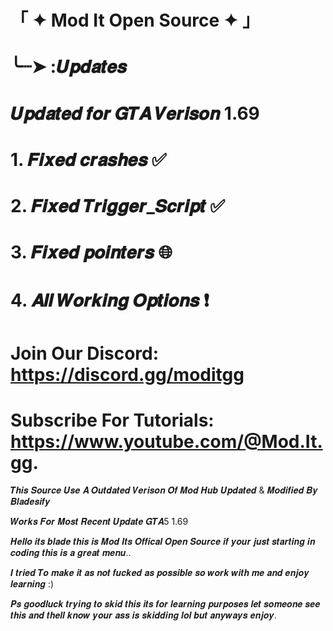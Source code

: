 # 「 ✦ Mod It Open Source ✦ 」

# ╰┈➤   :𝑼𝒑𝒅𝒂𝒕𝒆𝒔
# 𝑼𝒑𝒅𝒂𝒕𝒆𝒅 𝒇𝒐𝒓 𝑮𝑻𝑨 𝑽𝒆𝒓𝒊𝒔𝒐𝒏 1.69
# 1. 𝑭𝒊𝒙𝒆𝒅 𝒄𝒓𝒂𝒔𝒉𝒆𝒔 ✅
# 2. 𝑭𝒊𝒙𝒆𝒅 𝑻𝒓𝒊𝒈𝒈𝒆𝒓_𝑺𝒄𝒓𝒊𝒑𝒕 ✅
# 3. 𝑭𝒊𝒙𝒆𝒅 𝒑𝒐𝒊𝒏𝒕𝒆𝒓𝒔 🌐
# 4. 𝑨𝒍𝒍 𝑾𝒐𝒓𝒌𝒊𝒏𝒈 𝑶𝒑𝒕𝒊𝒐𝒏𝒔 ❗

# Join Our Discord: https://discord.gg/moditgg
# Subscribe For Tutorials: https://www.youtube.com/@Mod.It.gg.

 𝑻𝒉𝒊𝒔 𝑺𝒐𝒖𝒓𝒄𝒆 𝑼𝒔𝒆 𝑨 𝑶𝒖𝒕𝒅𝒂𝒕𝒆𝒅 𝑽𝒆𝒓𝒊𝒔𝒐𝒏 𝑶𝒇 𝑴𝒐𝒅 𝑯𝒖𝒃 𝑼𝒑𝒅𝒂𝒕𝒆𝒅 & 𝑴𝒐𝒅𝒊𝒇𝒊𝒆𝒅 𝑩𝒚 𝑩𝒍𝒂𝒅𝒆𝒔𝒊𝒇𝒚

 
 𝑾𝒐𝒓𝒌𝒔 𝑭𝒐𝒓 𝑴𝒐𝒔𝒕 𝑹𝒆𝒄𝒆𝒏𝒕 𝑼𝒑𝒅𝒂𝒕𝒆 𝑮𝑻𝑨5 1.69


 𝑯𝒆𝒍𝒍𝒐 𝒊𝒕𝒔 𝒃𝒍𝒂𝒅𝒆 𝒕𝒉𝒊𝒔 𝒊𝒔 𝑴𝒐𝒅 𝑰𝒕𝒔 𝑶𝒇𝒇𝒊𝒄𝒂𝒍 𝑶𝒑𝒆𝒏 𝑺𝒐𝒖𝒓𝒄𝒆 𝒊𝒇 𝒚𝒐𝒖𝒓 𝒋𝒖𝒔𝒕 𝒔𝒕𝒂𝒓𝒕𝒊𝒏𝒈 𝒊𝒏 𝒄𝒐𝒅𝒊𝒏𝒈 𝒕𝒉𝒊𝒔 𝒊𝒔 𝒂 𝒈𝒓𝒆𝒂𝒕 𝒎𝒆𝒏𝒖..


 𝑰 𝒕𝒓𝒊𝒆𝒅 𝑻𝒐 𝒎𝒂𝒌𝒆 𝒊𝒕 𝒂𝒔 𝒏𝒐𝒕 𝒇𝒖𝒄𝒌𝒆𝒅 𝒂𝒔 𝒑𝒐𝒔𝒔𝒊𝒃𝒍𝒆 𝒔𝒐 𝒘𝒐𝒓𝒌 𝒘𝒊𝒕𝒉 𝒎𝒆 𝒂𝒏𝒅 𝒆𝒏𝒋𝒐𝒚 𝒍𝒆𝒂𝒓𝒏𝒊𝒏𝒈 :)


 𝑷𝒔 𝒈𝒐𝒐𝒅𝒍𝒖𝒄𝒌 𝒕𝒓𝒚𝒊𝒏𝒈 𝒕𝒐 𝒔𝒌𝒊𝒅 𝒕𝒉𝒊𝒔 𝒊𝒕𝒔 𝒇𝒐𝒓 𝒍𝒆𝒂𝒓𝒏𝒊𝒏𝒈 𝒑𝒖𝒓𝒑𝒐𝒔𝒆𝒔 𝒍𝒆𝒕 𝒔𝒐𝒎𝒆𝒐𝒏𝒆 𝒔𝒆𝒆 𝒕𝒉𝒊𝒔 𝒂𝒏𝒅 𝒕𝒉𝒆𝒍𝒍 𝒌𝒏𝒐𝒘 𝒚𝒐𝒖𝒓 𝒂𝒔𝒔 𝒊𝒔 𝒔𝒌𝒊𝒅𝒅𝒊𝒏𝒈 𝒍𝒐𝒍 𝒃𝒖𝒕 𝒂𝒏𝒚𝒘𝒂𝒚𝒔 𝒆𝒏𝒋𝒐𝒚.
 
